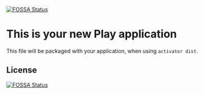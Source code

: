 [![FOSSA Status](https://app.fossa.io/api/projects/git%2Bgithub.com%2Fautarchprinceps%2FReactive-Load-Generator.svg?type=shield)](https://app.fossa.io/projects/git%2Bgithub.com%2Fautarchprinceps%2FReactive-Load-Generator?ref=badge_shield)

This is your new Play application
=================================

This file will be packaged with your application, when using `activator dist`.


## License
[![FOSSA Status](https://app.fossa.io/api/projects/git%2Bgithub.com%2Fautarchprinceps%2FReactive-Load-Generator.svg?type=large)](https://app.fossa.io/projects/git%2Bgithub.com%2Fautarchprinceps%2FReactive-Load-Generator?ref=badge_large)
